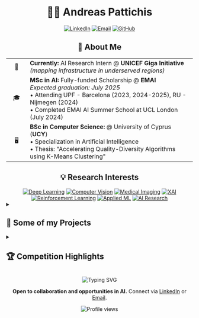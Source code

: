 # <div align="center">👨‍💻 Andreas Pattichis</div>

<div align="center">
  
  [![LinkedIn](https://img.shields.io/badge/Connect-0077B5?style=for-the-badge&logo=linkedin&logoColor=white)](https://www.linkedin.com/in/andreas-pattichis)
  [![Email](https://img.shields.io/badge/Contact-D14836?style=for-the-badge&logo=gmail&logoColor=white)](mailto:andreas.pattichis@outlook.com)
  [![GitHub](https://img.shields.io/badge/Follow-100000?style=for-the-badge&logo=github&logoColor=white)](https://github.com/andreas-pattichis)
  
</div>

## <div align="center">🚀 About Me</div>
<div align="center">
<table>
  <tr>
    <td width="40px" align="center">🔬</td>
    <td><b>Currently:</b> AI Research Intern @ <b>UNICEF Giga Initiative</b> <i>(mapping infrastructure in underserved regions)</i></td>
  </tr>
  <tr>
    <td width="40px" align="center">🎓</td>
    <td><b>MSc in AI:</b> Fully-funded Scholarship @ <b>EMAI</b> <br><i>Expected graduation: July 2025</i><br>
    • Attending UPF - Barcelona (2023, 2024-2025), RU - Nijmegen (2024)<br>
    • Completed EMAI AI Summer School at UCL London (July 2024)</td>
  </tr>
  <tr>
    <td width="40px" align="center">🖥️</td>
    <td><b>BSc in Computer Science:</b> @ University of Cyprus (<b>UCY</b>)</i><br>
    • Specialization in Artificial Intelligence<br>
    • Thesis: "Accelerating Quality-Diversity Algorithms using K-Means Clustering"</i></td>
  </tr>
</table>
</div>



## <div align="center">💡 Research Interests</div>

<div align="center">
  <a href="#"><img src="https://img.shields.io/badge/Deep_Learning-FF6F00?style=for-the-badge" alt="Deep Learning"/></a>
  <a href="#"><img src="https://img.shields.io/badge/Computer_Vision-4285F4?style=for-the-badge" alt="Computer Vision"/></a>
  <a href="#"><img src="https://img.shields.io/badge/Medical_Imaging-3DDC84?style=for-the-badge" alt="Medical Imaging"/></a>
  <a href="#"><img src="https://img.shields.io/badge/XAI-0175C2?style=for-the-badge" alt="XAI"/></a>
  
</div>

<div align="center">
  <a href="#"><img src="https://img.shields.io/badge/Reinforcement_Learning-764ABC?style=for-the-badge" alt="Reinforcement Learning"/></a>
  <a href="#"><img src="https://img.shields.io/badge/Applied_ML-EC4899?style=for-the-badge" alt="Applied ML"/></a>
  <a href="#"><img src="https://img.shields.io/badge/AI_Research-FFA116?style=for-the-badge" alt="AI Research"/></a>
</div>


<details>
<summary><h2>🌟 Some of my Projects</h2></summary>
<br>

### 🐄 CalvAlert: AI-Driven Calving Monitoring System
Leading development of a computer vision solution to monitor calving stages in real-time, alert farmers of critical events, and improve farm efficiency. Collaborating directly with farmers to address real-world agricultural challenges.

### 🐕 DogEye: Veterinary Diagnostic AI
Currently developing a computer vision system that detects and segments dog eye conditions, providing immediate diagnosis and treatment recommendations. Combines instance segmentation with expert diagnostic reccomendations to identify conditions like cataracts, glaucoma, and conjunctivitis.

### 🧬 RNA-Seq Disease Classification for Biomarker Discovery
Created a machine learning pipeline achieving 93% accuracy using SGDClassifier with Elastic Net Regularization. Focused on dimensionality reduction and identifying significant genes contributing to disease classification, offering insights into potential biomarkers.

### 🤖 Conversational Agent for Travel Recommendations
Developed an intelligent dialogue system using the MultiWOZ dataset from Hugging Face. Implemented NLP techniques including Dialogue Act Identification, Information Extraction (Slot Filling), and strategic planning to create a responsive agent for restaurant and hotel recommendations.

<p align="center"><i>Interested in learning more about these or my other projects? Feel free to reach out!</i></p>

</details>


<details>
<summary><h2>🏆 Competition Highlights</h2></summary>
<br>

- **AIMI2024 Grand Challenge (LUNA23)** - Lung cancer detection using advanced deep learning models
- **PlantTraits2024 Kaggle** - Top-ranking position for plant trait prediction
- **Harmful Brain Activity Classification Kaggle** - Ensemble approach for seizure detection
- **EUTOPIA Pacman CTF** - AI agents with Q-learning and Bayesian inference

</details>

<br>

<div align="center">
  <img src="https://readme-typing-svg.herokuapp.com?font=Fira+Code&pause=1000&color=36BCF7&center=true&vCenter=true&width=435&lines=MSc+in+Artificial+Intelligence;Fully+funded+scholarship;BSc+in+Computer+Science;Always+Learning;Looking+for+new+opportunities" alt="Typing SVG" />

  <br>
  
  <p>
    <b>Open to collaboration and opportunities in AI.</b> Connect via <a href="https://www.linkedin.com/in/andreas-pattichis">LinkedIn</a> or <a href="mailto:andreas.pattichis@outlook.com">Email</a>.
  </p>
  
  <p>
    <img src="https://komarev.com/ghpvc/?username=andreas-pattichis&style=flat-square&color=blue" alt="Profile views"/>
  </p>
</div>
